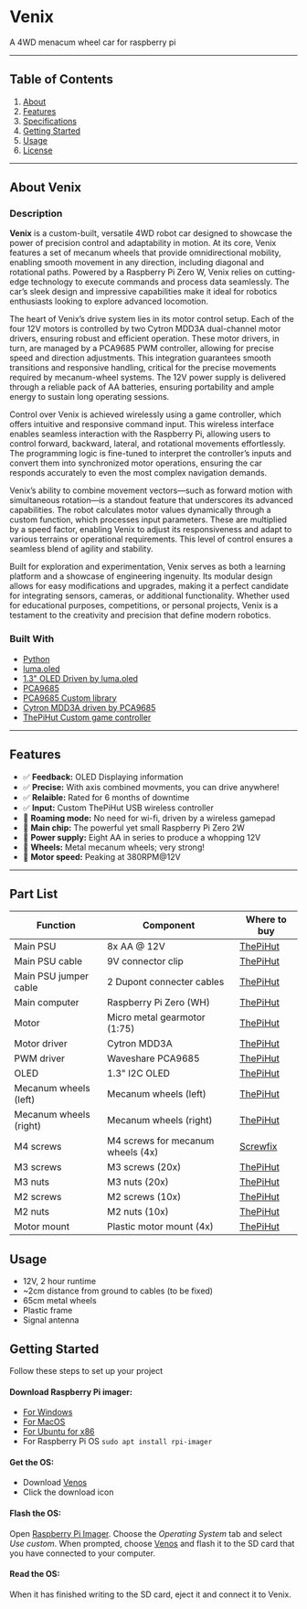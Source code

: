 # Venix

A 4WD menacum wheel car for raspberry pi

---

## Table of Contents

1. [About](#about-venix)
2. [Features](#features)
3. [Specifications](#specifications)
4. [Getting Started](#getting-started)
5. [Usage](#usage)
6. [License](LICENSE)

---

## About Venix

### Description

**Venix** is a custom-built, versatile 4WD robot car designed to showcase the power of precision control and adaptability in motion. At its core, Venix features a set of mecanum wheels that provide omnidirectional mobility, enabling smooth movement in any direction, including diagonal and rotational paths. Powered by a Raspberry Pi Zero W, Venix relies on cutting-edge technology to execute commands and process data seamlessly. The car’s sleek design and impressive capabilities make it ideal for robotics enthusiasts looking to explore advanced locomotion.

The heart of Venix’s drive system lies in its motor control setup. Each of the four 12V motors is controlled by two Cytron MDD3A dual-channel motor drivers, ensuring robust and efficient operation. These motor drivers, in turn, are managed by a PCA9685 PWM controller, allowing for precise speed and direction adjustments. This integration guarantees smooth transitions and responsive handling, critical for the precise movements required by mecanum-wheel systems. The 12V power supply is delivered through a reliable pack of AA batteries, ensuring portability and ample energy to sustain long operating sessions.

Control over Venix is achieved wirelessly using a game controller, which offers intuitive and responsive command input. This wireless interface enables seamless interaction with the Raspberry Pi, allowing users to control forward, backward, lateral, and rotational movements effortlessly. The programming logic is fine-tuned to interpret the controller’s inputs and convert them into synchronized motor operations, ensuring the car responds accurately to even the most complex navigation demands.

Venix’s ability to combine movement vectors—such as forward motion with simultaneous rotation—is a standout feature that underscores its advanced capabilities. The robot calculates motor values dynamically through a custom function, which processes input parameters. These are multiplied by a speed factor, enabling Venix to adjust its responsiveness and adapt to various terrains or operational requirements. This level of control ensures a seamless blend of agility and stability.

Built for exploration and experimentation, Venix serves as both a learning platform and a showcase of engineering ingenuity. Its modular design allows for easy modifications and upgrades, making it a perfect candidate for integrating sensors, cameras, or additional functionality. Whether used for educational purposes, competitions, or personal projects, Venix is a testament to the creativity and precision that define modern robotics.


### Built With

- [Python](https://www.python.org/)
- [luma.oled](https://pypi.org/project/luma.oled/)
- [1.3" OLED Driven by luma.oled](https://thepihut.com/products/1-3-oled-display-module-128x64)
- [PCA9685](https://thepihut.com/products/16-channel-servo-driver-hat-for-raspberry-pi-12-bit-i2c?variant=32138518364222)
- [PCA9685 Custom library](pca9685.py)
- [Cytron MDD3A driven by PCA9685](https://thepihut.com/products/3a-4v-16v-2-channel-dc-motor-driver?variant=31985056907326)
- [ThePiHut Custom game controller](https://thepihut.com/products/raspberry-pi-compatible-wireless-gamepad-controller) 

---

## Features

- ✅ **Feedback:** OLED Displaying information
- ✅ **Precise:** With axis combined movments, you can drive anywhere!
- ✅ **Relaible:** Rated for 6 months of downtime
- ✅ **Input:** Custom ThePiHut USB wireless controller
- 🛜 **Roaming mode:** No need for wi-fi, driven by a wireless gamepad
- 🍓 **Main chip:** The powerful yet small Raspberry Pi Zero 2W
- 🔌 **Power supply:** Eight AA in series to produce a whopping 12V
- 🛞 **Wheels:** Metal mecanum wheels; very strong!
- 🚀 **Motor speed:** Peaking at 380RPM@12V

---

## Part List

| Function | Component | Where to buy |
| --- | --- | --- |
| Main PSU | 8x AA @ 12V | [ThePiHut](https://thepihut.com/products/8aa-holder)
| Main PSU cable | 9V connector clip | [ThePiHut](https://thepihut.com/products/9v-battery-connector-clip-with-bare-wires)
| Main PSU jumper cable | 2 Dupont connecter cables | [ThePiHut](https://thepihut.com/products/thepihuts-jumper-bumper-pack-120pcs-dupont-wire)
| Main computer | Raspberry Pi Zero (WH) | [ThePiHut](https://thepihut.com/products/raspberry-pi-zero-wh-with-pre-soldered-header)
| Motor | Micro metal gearmotor (1:75) | [ThePiHut](https://thepihut.com/products/micro-metal-gear-motor-with-connector-75-1)
| Motor driver | Cytron MDD3A | [ThePiHut](https://thepihut.com/products/3a-4v-16v-2-channel-dc-motor-driver?variant=31985056907326)
| PWM driver | Waveshare PCA9685 | [ThePiHut](https://thepihut.com/products/16-channel-servo-driver-hat-for-raspberry-pi-12-bit-i2c?variant=32138518364222)
| OLED | 1.3" I2C OLED | [ThePiHut](https://thepihut.com/products/1-3-oled-display-module-128x64)
| Mecanum wheels (left) | Mecanum wheels (left) | [ThePiHut](https://thepihut.com/products/metal-mecanum-wheel-with-motor-shaft-coupling-65mm-left)
| Mecanum wheels (right) | Mecanum wheels (right) | [ThePiHut](https://thepihut.com/products/metal-mecanum-wheel-with-motor-shaft-coupling-65mm-right)
| M4 screws | M4 screws for mecanum wheels (4x) | [Screwfix](https://www.screwfix.com/p/easyfix-cap-head-socket-screws-a2-stainless-steel-m4-x-16mm-50-pack/2649t)
| M3 screws | M3 screws (20x) | [ThePiHut](https://thepihut.com/products/m3-20mm-pozi-pan-head-screws)
| M3 nuts| M3 nuts (20x) | [ThePiHut](https://thepihut.com/products/m3-steel-nuts-10-pack)
| M2 screws | M2 screws (10x) | [ThePiHut](https://thepihut.com/products/nylon-slotted-cheese-head-screws-m2-x-20mm-10-pack)
| M2 nuts | M2 nuts (10x) | [ThePiHut](https://thepihut.com/products/nylon-nut-m2-10-pack)
| Motor mount | Plastic motor mount (4x) | [ThePiHut](https://thepihut.com/products/pololu-micro-metal-gearmotor-bracket-pair-black)

## Usage
- 12V, 2 hour runtime
- ~2cm distance from ground to cables (to be fixed)
- 65cm metal wheels
- Plastic frame
- Signal antenna

## Getting Started

Follow these steps to set up your project 

#### Download Raspberry Pi imager:
- [For Windows](https://downloads.raspberrypi.org/imager/imager_latest.exe)
- [For MacOS](https://downloads.raspberrypi.org/imager/imager_latest.dmg)
- [For Ubuntu for x86](https://downloads.raspberrypi.org/imager/imager_latest_amd64.deb)
- For Raspberry Pi OS ```sudo apt install rpi-imager```

#### Get the OS:
- Download [Venos](Venos)
- Click the download icon

#### Flash the OS:

Open [Raspberry Pi Imager](#download-raspberry-pi-imager). Choose the *Operating System* tab and select *Use custom*. When prompted, choose [Venos](venos.img) and flash it to the SD card that you have connected to your computer.

#### Read the OS:

When it has finished writing to the SD card, eject it and connect it to Venix.
